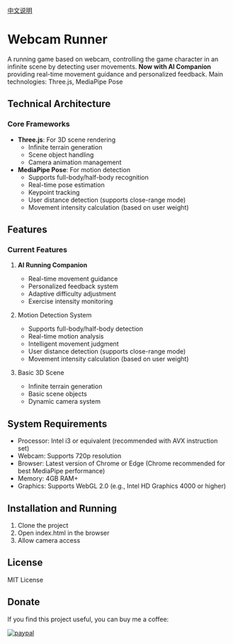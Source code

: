[中文说明](README.cn.md)
# Webcam Runner

A running game based on webcam, controlling the game character in an infinite scene by detecting user movements. **Now with AI Companion** providing real-time movement guidance and personalized feedback. Main technologies: Three.js, MediaPipe Pose

## Technical Architecture

### Core Frameworks
- **Three.js**: For 3D scene rendering
  - Infinite terrain generation
  - Scene object handling
  - Camera animation management
- **MediaPipe Pose**: For motion detection
  - Supports full-body/half-body recognition
  - Real-time pose estimation 
  - Keypoint tracking
  - User distance detection (supports close-range mode)
  - Movement intensity calculation (based on user weight)

## Features

### Current Features
1. **AI Running Companion**
   - Real-time movement guidance
   - Personalized feedback system
   - Adaptive difficulty adjustment
   - Exercise intensity monitoring

2. Motion Detection System
   - Supports full-body/half-body detection
   - Real-time motion analysis
   - Intelligent movement judgment
   - User distance detection (supports close-range mode)
   - Movement intensity calculation (based on user weight)

3. Basic 3D Scene
   - Infinite terrain generation
   - Basic scene objects
   - Dynamic camera system

## System Requirements
- Processor: Intel i3 or equivalent (recommended with AVX instruction set)
- Webcam: Supports 720p resolution
- Browser: Latest version of Chrome or Edge (Chrome recommended for best MediaPipe performance)
- Memory: 4GB RAM+
- Graphics: Supports WebGL 2.0 (e.g., Intel HD Graphics 4000 or higher)

## Installation and Running
1. Clone the project
2. Open index.html in the browser
3. Allow camera access

## License
MIT License

## Donate
If you find this project useful, you can buy me a coffee:

[![paypal](https://github.com/Ximi1970/Donate/blob/master/paypal_btn_donateCC_LG_1.gif)](https://paypal.me/jameszhai78)
